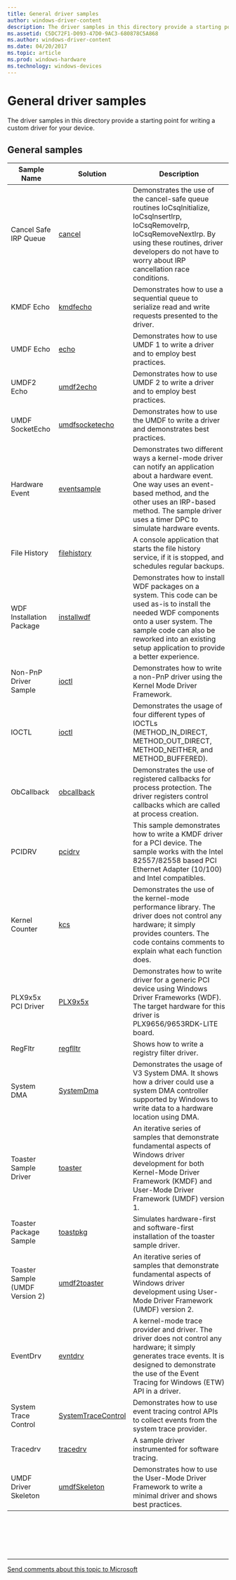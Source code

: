 ```yaml
---
title: General driver samples
author: windows-driver-content
description: The driver samples in this directory provide a starting point for writing a custom driver for your device.
ms.assetid: C5DC72F1-D093-47D0-9AC3-680878C5A868
ms.author: windows-driver-content
ms.date: 04/20/2017
ms.topic: article
ms.prod: windows-hardware
ms.technology: windows-devices
---
```


# General driver samples


The driver samples in this directory provide a starting point for writing a custom driver for your device.

## General samples


| Sample Name                     | Solution                                                              | Description                                                                                                                                                                                                                                        |
|---------------------------------|-----------------------------------------------------------------------|----------------------------------------------------------------------------------------------------------------------------------------------------------------------------------------------------------------------------------------------------|
| Cancel Safe IRP Queue           | [cancel](http://go.microsoft.com/fwlink/p/?LinkId=617705)             | Demonstrates the use of the cancel-safe queue routines IoCsqInitialize, IoCsqInsertIrp, IoCsqRemoveIrp, IoCsqRemoveNextIrp. By using these routines, driver developers do not have to worry about IRP cancellation race conditions.                |
| KMDF Echo                       | [kmdfecho](http://go.microsoft.com/fwlink/p/?LinkId=617706)           | Demonstrates how to use a sequential queue to serialize read and write requests presented to the driver.                                                                                                                                           |
| UMDF Echo                       | [echo](http://go.microsoft.com/fwlink/p/?LinkId=617707)               | Demonstrates how to use UMDF 1 to write a driver and to employ best practices.                                                                                                                                                                     |
| UMDF2 Echo                      | [umdf2echo](http://go.microsoft.com/fwlink/p/?LinkId=617708)          | Demonstrates how to use UMDF 2 to write a driver and to employ best practices.                                                                                                                                                                     |
| UMDF SocketEcho                 | [umdfsocketecho](http://go.microsoft.com/fwlink/p/?LinkId=617709)     | Demonstrates how to use the UMDF to write a driver and demonstrates best practices.                                                                                                                                                                |
| Hardware Event                  | [eventsample](http://go.microsoft.com/fwlink/p/?LinkId=617711)        | Demonstrates two different ways a kernel-mode driver can notify an application about a hardware event. One way uses an event-based method, and the other uses an IRP-based method. The sample driver uses a timer DPC to simulate hardware events. |
| File History                    | [filehistory](http://go.microsoft.com/fwlink/p/?LinkId=617712)        | A console application that starts the file history service, if it is stopped, and schedules regular backups.                                                                                                                                       |
| WDF Installation Package        | [installwdf](http://go.microsoft.com/fwlink/p/?LinkId=617713)         | Demonstrates how to install WDF packages on a system. This code can be used as-is to install the needed WDF components onto a user system. The sample code can also be reworked into an existing setup application to provide a better experience. |
| Non-PnP Driver Sample           | [ioctl](http://go.microsoft.com/fwlink/p/?LinkId=620307)              | Demonstrates how to write a non-PnP driver using the Kernel Mode Driver Framework.                                                                                                                                                                 |
| IOCTL                           | [ioctl](http://go.microsoft.com/fwlink/p/?LinkId=617715)              | Demonstrates the usage of four different types of IOCTLs (METHOD\_IN\_DIRECT, METHOD\_OUT\_DIRECT, METHOD\_NEITHER, and METHOD\_BUFFERED).                                                                                                         |
| ObCallback                      | [obcallback](http://go.microsoft.com/fwlink/p/?LinkId=617716)         | Demonstrates the use of registered callbacks for process protection. The driver registers control callbacks which are called at process creation.                                                                                                  |
| PCIDRV                          | [pcidrv](http://go.microsoft.com/fwlink/p/?LinkId=617717)             | This sample demonstrates how to write a KMDF driver for a PCI device. The sample works with the Intel 82557/82558 based PCI Ethernet Adapter (10/100) and Intel compatibles.                                                                       |
| Kernel Counter                  | [kcs](http://go.microsoft.com/fwlink/p/?LinkId=617718)                | Demonstrates the use of the kernel-mode performance library. The driver does not control any hardware; it simply provides counters. The code contains comments to explain what each function does.                                                 |
| PLX9x5x PCI Driver              | [PLX9x5x](http://go.microsoft.com/fwlink/p/?LinkId=617719)            | Demonstrates how to write driver for a generic PCI device using Windows Driver Frameworks (WDF). The target hardware for this driver is PLX9656/9653RDK-LITE board.                                                                                |
| RegFltr                         | [regflltr](http://go.microsoft.com/fwlink/p/?LinkId=617720)           | Shows how to write a registry filter driver.                                                                                                                                                                                                       |
| System DMA                      | [SystemDma](http://go.microsoft.com/fwlink/p/?LinkId=617722)          | Demonstrates the usage of V3 System DMA. It shows how a driver could use a system DMA controller supported by Windows to write data to a hardware location using DMA.                                                                              |
| Toaster Sample Driver           | [toaster](http://go.microsoft.com/fwlink/p/?LinkId=620309)            | An iterative series of samples that demonstrate fundamental aspects of Windows driver development for both Kernel-Mode Driver Framework (KMDF) and User-Mode Driver Framework (UMDF) version 1.                                                    |
| Toaster Package Sample          | [toastpkg](http://go.microsoft.com/fwlink/p/?LinkId=617723)           | Simulates hardware-first and software-first installation of the toaster sample driver.                                                                                                                                                             |
| Toaster Sample (UMDF Version 2) | [umdf2toaster](http://go.microsoft.com/fwlink/p/?LinkId=620310)       | An iterative series of samples that demonstrate fundamental aspects of Windows driver development using User-Mode Driver Framework (UMDF) version 2.                                                                                               |
| EventDrv                        | [evntdrv](http://go.microsoft.com/fwlink/p/?LinkId=617724)            | A kernel-mode trace provider and driver. The driver does not control any hardware; it simply generates trace events. It is designed to demonstrate the use of the Event Tracing for Windows (ETW) API in a driver.                                 |
| System Trace Control            | [SystemTraceControl](http://go.microsoft.com/fwlink/p/?LinkId=617725) | Demonstrates how to use event tracing control APIs to collect events from the system trace provider.                                                                                                                                               |
| Tracedrv                        | [tracedrv](http://go.microsoft.com/fwlink/p/?LinkId=617726)           | A sample driver instrumented for software tracing.                                                                                                                                                                                                 |
| UMDF Driver Skeleton            | [umdfSkeleton](http://go.microsoft.com/fwlink/p/?LinkId=617727)       | Demonstrates how to use the User-Mode Driver Framework to write a minimal driver and shows best practices.                                                                                                                                         |

 

 

 


--------------------
[Send comments about this topic to Microsoft](mailto:wsddocfb@microsoft.com?subject=Documentation%20feedback%20%5Bwdkappendix\wdkappendix%5D:%20General%20driver%20samples%20%20RELEASE:%20%289/9/2016%29&body=%0A%0APRIVACY%20STATEMENT%0A%0AWe%20use%20your%20feedback%20to%20improve%20the%20documentation.%20We%20don't%20use%20your%20email%20address%20for%20any%20other%20purpose,%20and%20we'll%20remove%20your%20email%20address%20from%20our%20system%20after%20the%20issue%20that%20you're%20reporting%20is%20fixed.%20While%20we're%20working%20to%20fix%20this%20issue,%20we%20might%20send%20you%20an%20email%20message%20to%20ask%20for%20more%20info.%20Later,%20we%20might%20also%20send%20you%20an%20email%20message%20to%20let%20you%20know%20that%20we've%20addressed%20your%20feedback.%0A%0AFor%20more%20info%20about%20Microsoft's%20privacy%20policy,%20see%20http://privacy.microsoft.com/default.aspx. "Send comments about this topic to Microsoft")


